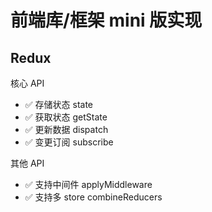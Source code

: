 # 前端库/框架 mini 版实现

## Redux
核心 API
 * ✅ 存储状态  state
 * ✅ 获取状态  getState
 * ✅ 更新数据  dispatch
 * ✅ 变更订阅  subscribe

其他 API
 * ✅ 支持中间件  applyMiddleware
 * ✅ 支持多 store  combineReducers